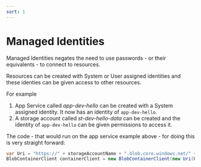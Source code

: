 ```yaml
---
sort: 1
---
```


# Managed Identities

Managed Identities negates the need to use passwords - or their equivalents - to connect to resources.

Resources can be created with System or User assigned identities and these identies can be given access to other resources.

For example
1.  App Service called *app-dev-hello* can be created with a System assigned identity.  It now has an identity of `app-dev-hello`.
2.  A storage account called *st-dev-hello-data* can be created and the identity of `app-dev-hello` can be given permissions to access it.

The code - that would run on the app service example above - for doing this is very straight forward:

```C#
var Uri = "https://" + storageAccountName + ".blob.core.windows.net/" + containerName;
BlobContainerClient containerClient = new BlobContainerClient(new Uri(Uri), new ManagedIdentityCredential());
```